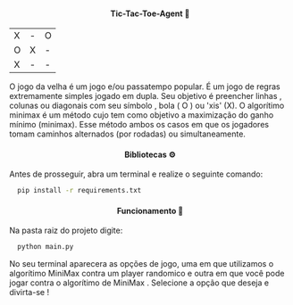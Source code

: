 <div align="center">
  <h4>Tic-Tac-Toe-Agent 🤖️ </h4>
</div>

 <table align="center">
  <tr>
    <td> X </td>
    <td> - </td>
    <td> O </td>
  </tr>
  <tr>
    <td> O </td>
    <td> X </td>
    <td> - </td>
  </tr>
  <tr>
    <td> X </td>
    <td> - </td>
    <td> - </td>
  </tr>
</table> 

O jogo da velha é um jogo e/ou passatempo popular. É um jogo de regras extremamente simples jogado em dupla. Seu objetivo é preencher linhas , colunas ou diagonais com seu símbolo , bola ( O ) ou 'xis' (X). O algorítimo minimax é um método cujo tem como objetivo a maximização do ganho mínimo (minimax). Esse método  ambos os casos em que os jogadores tomam caminhos alternados (por rodadas) ou simultaneamente.

<div align="center">
  <h4> Bibliotecas ⚙️ </h4>
</div>

Antes de prosseguir, abra um terminal e realize o seguinte comando:
```bash
  pip install -r requirements.txt
````

<div align="center">
  <h4> Funcionamento 📌️ </h4>
</div>

Na pasta raiz do projeto digite:

```bash
  python main.py
````

No seu terminal aparecera as opções de jogo, uma em que utilizamos o algorítimo MiniMax contra um player randomico e outra em que você pode jogar contra o algorítimo de MiniMax . Selecione a opção que deseja e divirta-se !
